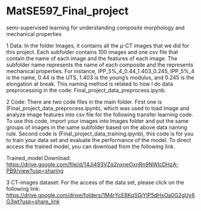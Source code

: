 # MatSE597_Final_project
semi-supervised learning for understanding composite morphology and mechanical properties

1 Data:
In the folder Images, it contains all the µ-CT images that we did for this project. Each subfolder contains 100 images and one csv file that contain the name of each image and the features of each image. The subfolder name represents the name of each composite and the represents mechanical properties. For instance, IPP_5%_4_0.44_1.403_0.245, IPP_5%_4 is the name, 0.44 is the UTS, 1.403 is the young’s modulus, and 0.245 is the elongation at break. This naming method is related to how I do data preprocessing in the code: Final_project_data_preprocess.ipynb.

2 Code:
There are two code files in the main folder. 
First one is (Final_project_data_preprocess.ipynb), which was used to load image and analyze image features into csv file for the following transfer learning code. To use this code, import your images into Images folder and put the same groups of images in the same subfolder based on the above data naming rule.
Second code is (Final_project_data_training.ipynb), this code is for you to train your data set and evaluate the performance of the model.
To direct access the trained model, you can download from the following link.

Trained_model Download: https://drive.google.com/file/d/14Ji493VZq2nxneOxnRn9NWlcDHzA-PB9/view?usp=sharing

3 CT-images dataset:
For the access of the data set, please click on the following link:
https://drive.google.com/drive/folders/1M4rYcE8KqSGjYIP5dHxOa0G2gUy6G3wt?usp=share_link
